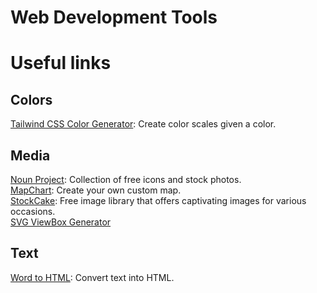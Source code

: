 # Web Development Tools

# Useful links

## Colors

[Tailwind CSS Color Generator](https://uicolors.app/create): Create color scales given a color.

## Media

[Noun Project](https://thenounproject.com): Collection of free icons and stock photos.\
[MapChart](https://www.mapchart.net): Create your own custom map.\
[StockCake](https://stockcake.com): Free image library that offers captivating images for various occasions.\
[SVG ViewBox Generator](https://codepen.io/designcourse/full/mdydjBa)

## Text

[Word to HTML](https://wordtohtml.net): Convert text into HTML.
